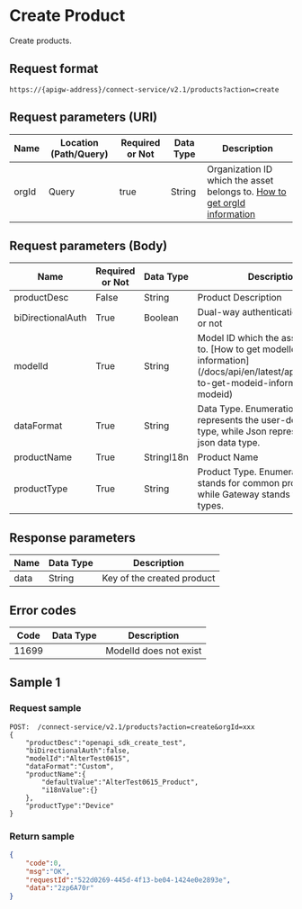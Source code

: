 # Create Product



Create products.

## Request format

```
https://{apigw-address}/connect-service/v2.1/products?action=create
```

## Request parameters (URI)

| Name | Location (Path/Query) | Required or Not | Data Type | Description |
|---------------|------------------|----------|-----------|--------------|
| orgId         | Query            | true     | String    | Organization ID which the asset belongs to. [How to get orgId information](/docs/api/en/latest/api_faqs#how-to-get-orgid-information-orgid)                |


## Request parameters (Body)

| Name | Required or Not | Data Type | Description |
|--------------------|----------|-----------|--------------|
| productDesc       | False     | String       | Product Description                                                         |
| biDirectionalAuth | True      | Boolean      | Dual-way authentication supported or not                                                  |
| modelId           | True      | String      | Model ID which the asset belongs to. [How to get modelId information] (/docs/api/en/latest/api_faqs#how-to-get-modeid-information-modeid)   |
| dataFormat        | True      | String      | Data Type. Enumeration; Custom represents the user-defined data type, while Json represents the json data type. |
| productName       | True      | StringI18n | Product Name                                                           |
| productType       | True      | String      | Product Type. Enumeration; Device stands for common product types, while Gateway stands for gateway types. |



## Response parameters

| Name | Data Type | Description |
|-------------|-----------------------------------|-----------------------------|
| data| String                           | Key of the created product               |


## Error codes

| Code| Data Type | Description |
|-------------|-----------------------------------|-----------------------------|
| 11699|                       |ModelId does not exist              |

## Sample 1

### Request sample

```
POST:  /connect-service/v2.1/products?action=create&orgId=xxx
{
	"productDesc":"openapi_sdk_create_test",
	"biDirectionalAuth":false,
	"modelId":"AlterTest0615",
	"dataFormat":"Custom",
	"productName":{
		"defaultValue":"AlterTest0615_Product",
		"i18nValue":{}
	},
	"productType":"Device"
}

```

### Return sample

```json
{
	"code":0,
	"msg":"OK",
	"requestId":"522d0269-445d-4f13-be04-1424e0e2893e",
	"data":"2zp6A70r"
}
```

